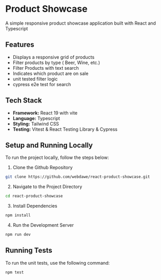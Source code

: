 # Product Showcase

A simple responsive product showcase application built with React and Typescript

## Features

- Displays a responsive grid of products
- Filter products by type ( Beer, Wine, etc.)
- Filter Products with text search
- Indicates which product are on sale
- unit tested filter logic
- cypress e2e test for search

## Tech Stack

- **Framework:** React 19 with vite
- **Language:** Typescript
- **Styling:** Tailwind CSS
- **Testing:** Vitest & React Testing Library & Cypress

## Setup and Running Locally

To run the project locally, follow the steps below:

1. Clone the Github Repository

```bash
git clone https://github.com/webdawe/react-product-showcase.git
```

2. Navigate to the Project Directory

```bash
cd react-product-showcase
```

3. Install Dependencies

```bash
npm install
```

4. Run the Development Server

```bash
npm run dev
```

## Running Tests

To run the unit tests, use the following command:

```bash
npm test
```

